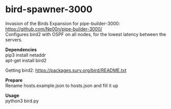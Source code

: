 # bird-spawner-3000

Invasion of the Birds Expansion for pipe-builder-3000: https://github.com/Ne00n/pipe-builder-3000/ </br>
Configures bird2 with OSPF on all nodes, for the lowest latency between the servers.

**Dependencies**<br />
pip3 install netaddr<br />
apt-get install bird2

Getting bird2: https://packages.sury.org/bird/README.txt

**Prepare**<br />
Rename hosts.example.json to hosts.json and fill it up

**Usage**<br />
python3 bird.py
